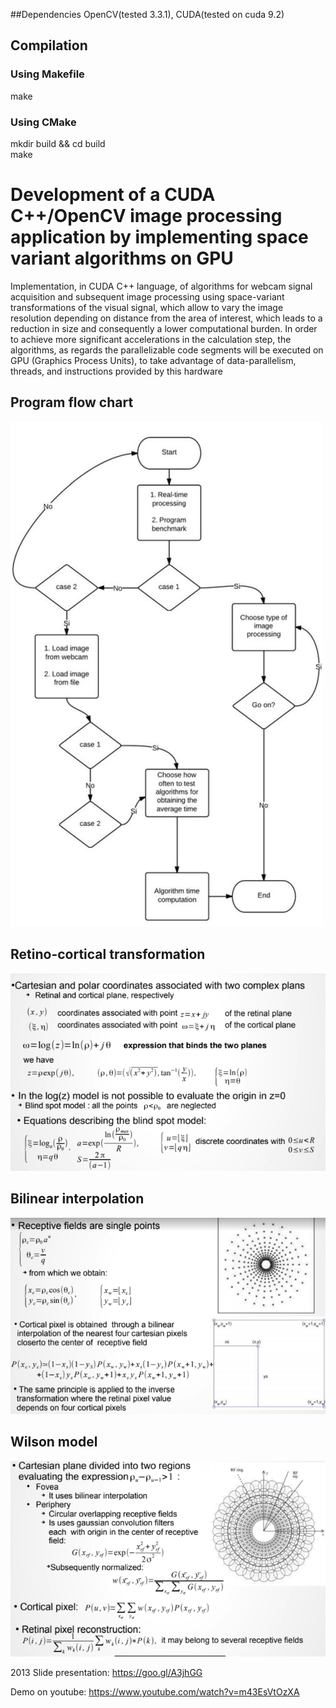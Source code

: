##Dependencies
OpenCV(tested 3.3.1), CUDA(tested on cuda 9.2)

## Compilation
### Using Makefile
make

### Using CMake
mkdir build && cd build  
make   


# Development of a CUDA C++/OpenCV image processing application by  implementing space variant algorithms on GPU

Implementation, in CUDA C++ language, of algorithms for webcam signal acquisition and subsequent image processing using space-variant transformations of the visual signal, which allow to vary the image resolution depending on distance from the area of interest, which leads to a reduction in size and consequently a lower computational burden. In order to achieve more significant accelerations in the calculation step, the algorithms, as regards the parallelizable code segments will be executed on GPU (Graphics Process Units), to take advantage of data-parallelism, threads, and instructions provided by this hardware

## Program flow chart

![Alt Text](./images/program-flowchart.jpg)  

## Retino-cortical transformation  

![Alt Text](./images/retino-cortical-transformation.png)  

## Bilinear interpolation  

![Alt Text](./images/bilinear-interpolation.png)

## Wilson model  
![Alt Text](./images/wilson-model.png)

2013 Slide presentation:  https://goo.gl/A3jhGG

Demo on youtube: https://www.youtube.com/watch?v=m43EsVtOzXA
